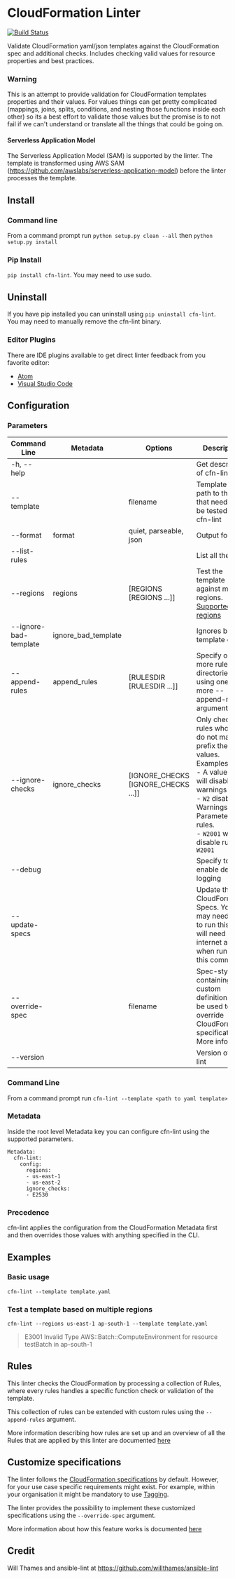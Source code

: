 # CloudFormation Linter

[![Build Status](https://codebuild.us-east-1.amazonaws.com/badges?uuid=eyJlbmNyeXB0ZWREYXRhIjoibm1lNzczajZWcGw3UE5JRkhhcTBVZzBWTVRMYUtBU2lNcjdPNDVMK2JFM1RERGNDRjJlY2FQMVIrdFFpamx3M3ZaSDF5UCtrRGxkV1BrYU96YTdGNUE4PSIsIml2UGFyYW1ldGVyU3BlYyI6Im1DZklveUk5dXY0dTBucEsiLCJtYXRlcmlhbFNldFNlcmlhbCI6MX0%3D&branch=master)](https://github.com/awslabs/cfn-python-lint)

Validate CloudFormation yaml/json templates against the CloudFormation spec and additional
checks.  Includes checking valid values for resource properties and best practices.

### Warning
This is an attempt to provide validation for CloudFormation templates properties and
their values.  For values things can get pretty complicated (mappings, joins, splits,
conditions, and nesting those functions inside each other) so its a best effort to
validate those values but the promise is to not fail if we can't understand or translate
all the things that could be going on.

#### Serverless Application Model
The Serverless Application Model (SAM) is supported by the linter. The template is
transformed using AWS SAM (https://github.com/awslabs/serverless-application-model)
before the linter processes the template.


## Install
### Command line
From a command prompt run `python setup.py clean --all` then `python setup.py install`

### Pip Install
`pip install cfn-lint`.  You may need to use sudo.

## Uninstall
If you have pip installed you can uninstall using `pip uninstall cfn-lint`.  You
may need to manually remove the cfn-lint binary.

### Editor Plugins
There are IDE plugins available to get direct linter feedback from you favorite editor:

* [Atom](https://atom.io/packages/atom-cfn-lint)
* [Visual Studio Code](https://marketplace.visualstudio.com/items?itemName=kddejong.vscode-cfn-lint)

## Configuration
### Parameters

| Command Line  | Metadata | Options | Description |
| ------------- | ------------- | ------------- | ------------- |
| -h, --help  |   | | Get description of cfn-lint |
| --template  |   | filename | Template file path to the file that needs to be tested by cfn-lint |
| --format    | format | quiet, parseable, json | Output format |
| --list-rules | | | List all the rules |
| --regions | regions | [REGIONS [REGIONS ...]]  | Test the template against many regions.  [Supported regions](https://docs.aws.amazon.com/AWSCloudFormation/latest/UserGuide/cfn-resource-specification.html) |
| --ignore-bad-template | ignore_bad_template | | Ignores bad template errors |
| --append-rules | append_rules | [RULESDIR [RULESDIR ...]] | Specify one or more rules directories using one or more --append-rules arguments. |
| --ignore-checks | ignore_checks | [IGNORE_CHECKS [IGNORE_CHECKS ...]] | Only check rules whose ID do not match or prefix these values.  Examples: <br />- A value of `W` will disable all warnings<br />- `W2` disables all Warnings for Parameter rules.<br />- `W2001` will disable rule `W2001` |
| --debug |  |  | Specify to enable debug logging |
| --update-specs | | | Update the CloudFormation Specs.  You may need sudo to run this.  You will need internet access when running this command |
| --override-spec | | filename | Spec-style file containing custom definitions. Can be used to override CloudFormation specifications. More info [here](#customise-specifications) |
| --version | | | Version of cfn-lint |

### Command Line
From a command prompt run `cfn-lint --template <path to yaml template>`

### Metadata
Inside the root level Metadata key you can configure cfn-lint using the supported parameters.
```
Metadata:
  cfn-lint:
    config:
      regions:
      - us-east-1
      - us-east-2
      ignore_checks:
      - E2530
```

### Precedence
cfn-lint applies the configuration from the CloudFormation Metadata first and then overrides those values with anything specified in the CLI.

## Examples
### Basic usage
`cfn-lint --template template.yaml`

### Test a template based on multiple regions
`cfn-lint --regions us-east-1 ap-south-1 --template template.yaml`

> E3001 Invalid Type AWS::Batch::ComputeEnvironment for resource testBatch in ap-south-1


## Rules
This linter checks the CloudFormation by processing a collection of Rules, where every rules handles a specific function check or validation of the template.

This collection of rules can be extended with custom rules using the `--append-rules` argument.

More information describing how rules are set up and an overview of all the Rules that are applied by this linter are documented [here](docs/rules.md)


## Customize specifications
The linter follows the [CloudFormation specifications](https://docs.aws.amazon.com/AWSCloudFormation/latest/UserGuide/cfn-resource-specification.html) by default. However, for your use case specific requirements might exist. For example, within your organisation it might be mandatory to use [Tagging](https://aws.amazon.com/answers/account-management/aws-tagging-strategies/).

The linter provides the possibility to implement these customized specifications using the `--override-spec` argument.

More information about how this feature works is documented [here](docs/customize_specifications.md)

## Credit
Will Thames and ansible-lint at https://github.com/willthames/ansible-lint
